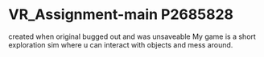 # VR_Assignment-main P2685828
 created when original bugged out and was unsaveable
My game is a short exploration sim where u can interact with objects and mess around. 
